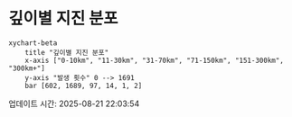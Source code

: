 # 깊이별 지진 분포

```mermaid
xychart-beta
    title "깊이별 지진 분포"
    x-axis ["0-10km", "11-30km", "31-70km", "71-150km", "151-300km", "300km+"]
    y-axis "발생 횟수" 0 --> 1691
    bar [602, 1689, 97, 14, 1, 2]
```

업데이트 시간: 2025-08-21 22:03:54
